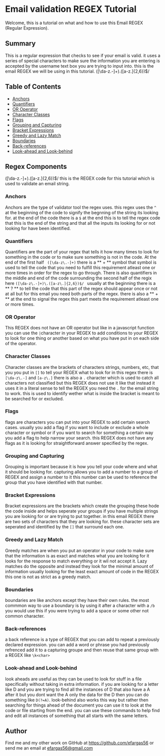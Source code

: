 # Email validation REGEX Tutorial 

Welcome, this is a tutorial on what and how to use this Email REGEX (Regular Expression).

## Summary

This is a regular expression that checks to see if your email is valid. it uses a series of special characters to make sure the information you are entering is accepted by the username text box you are trying to input into.
this is the email REGEX we will be using in this tutorial.
([\da-z\.-]+)\.([a-z\.]{2,6})$/
## Table of Contents

- [Anchors](#anchors)
- [Quantifiers](#quantifiers)
- [OR Operator](#or-operator)
- [Character Classes](#character-classes)
- [Flags](#flags)
- [Grouping and Capturing](#grouping-and-capturing)
- [Bracket Expressions](#bracket-expressions)
- [Greedy and Lazy Match](#greedy-and-lazy-match)
- [Boundaries](#boundaries)
- [Back-references](#back-references)
- [Look-ahead and Look-behind](#look-ahead-and-look-behind)

## Regex Components
([\da-z\.-]+)\.([a-z\.]{2,6})$/
this is the REGEX code for this tutorial which is used to validate an email string.
### Anchors
Anchors are the type of validator tool the regex uses.
this regex uses the ``` ^ ``` at the beginning of the code to signify the begnning of the string its looking for.
at the end of the code there is a ``` $ ``` at the end this is to tell the regex code that this is the end of the string and that all the inputs its looking for or not looking for have been identified.

### Quantifiers
Quantifiers are the part of your regex that tells it how many times to look for something  in the code or to make sure something is not in the code.
At the end of the first half ``` ([\da-z\.-]+)``` there is a ** + ** symbol that symbol is used to tell the code that you need to fulfill this requirement atleast one or more times in order for the regex to go through.
There is also quantifiers in the middle and end of the code surrounding the second half of the regix here ```([\da-z\.-]+)\.([a-z\.]{2,6})$/ ``` usually at the beginning there is a ** ? ** to tell the code that this part of the regex should appear once or not at all but for this email you need both parts of the regex. there is also a ** + ** at the end to signal the regex  this part meets the requirement atleast one or more times.
### OR Operator
This REGEX does not have an OR operator but like in a javascript function you can use the ``` | ```character in your REGEX to add conditions to your REGEX to look for one thing or another based on what you have put in on each side of the operator.
### Character Classes
Character classes are the brackets of characters strings, numbers, etc, that you you put in ``` [] ``` to tell your REGEX what to look for in this regex there is ``` [\da-z\.-] ``` and  ``` [a-z\.] ``` there is also a ``` . ``` character which is used to catch all characters not classified but this REGEX does not use it like that instead it uses it in a literal sense to tell the REGEX you need the ``` . ``` for the email string to work. this is used to identify wether what is inside the bracket is meant to be searched for or excluded.
### Flags
flags are characters you can put into your REGEX to add certain search cases. usually you add a flag if you want to include or exclude a whole character or symbol or if you want to search for something a certain way you add a flag to help narrow your search. this REGEX does not have any flags as it is looking for straightforward answer specified by the regex.
### Grouping and Capturing
Grouping is important because it is how you tell your code where and what it should be looking for.  capturing allows you to add a number to a group of REGEX and assign a number to it this number can be used to reference the group that you have identified with that number.
### Bracket Expressions
Bracket expressions are the brackets which create the grouping these hode the code inside and helps seperate your groups if you have multiple strings you are looking for or are trying to put together. in this email REGEX there are two sets of characters that they are looking for. these character sets are seperated and identified by the ``` [] ``` that surround each one.
### Greedy and Lazy Match
Greedy matches are when you put an operator in your code to make sure that the information is as exact and matches what you are looking for it looks for the response to match everything or it wil not accept it.
Lazy matches do the opposite and instead they look for the minimal amount of information usually looking for the least exact amount of code in the REGEX this one is not as strict as a greedy match.
### Boundaries
boundaries are like anchors except they have their own rules. the most commmon way to use a boundary is by using it after a character with a ``` /b ``` you would use this if you were trying to add a space or some other not common character.
### Back-references
a back reference is a type of REGEX that you can add to repeat a previously declared expression. you can add a word or phrase you had previously refrenced add it to a capturing groupe and then reuse that same group with a REGEX like ``` \k<char> ```
### Look-ahead and Look-behind
look aheads are useful as they can be used to look for stuff in a file specifically without taking in extra information. if you are looking for a letter like D and you are trying to find all the instances of D that also have a A after it but you dont want the A only the data for the D then you can do something like ``` D(?=A) ```. 
look-behind also works this way but rather then searching for things ahead of the document you can use it to look at the code or file starting from the end. 
you can use these commands to help find and edit all instances of something that all starts with the same letters.
## Author
Find me and my other work on GitHub at https://github.com/efargas56 or send me an email at efargas56@gmail.com